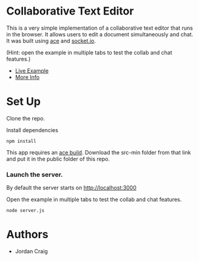 # Collaborative Text Editor

This is a very simple implementation of a collaborative text editor that runs in the browser. It allows users to edit a document simultaneously and chat. It was built using [ace](https://ace.c9.io/) and [socket.io](https://socket.io/).

(Hint: open the example in multiple tabs to test the collab and chat features.)

- [Live Example]()
- [More Info]()

# Set Up

Clone the repo.

Install dependencies

```
npm install
```

This app requires an [ace build](https://github.com/ajaxorg/ace-builds/). Download the src-min folder from that link and put it in the public folder of this repo.

### Launch the server.

By default the server starts on [http://localhost:3000](http://localhost:3000)

Open the example in multiple tabs to test the collab and chat features.

```
node server.js
```

# Authors

- Jordan Craig